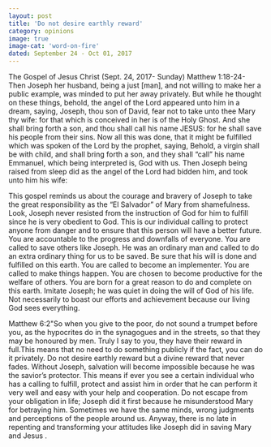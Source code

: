 ```yaml
---
layout: post
title: 'Do not desire earthly reward'
category: opinions
image: true
image-cat: 'word-on-fire'
dated: September 24 - Oct 01, 2017
---
```


The Gospel of Jesus Christ (Sept. 24, 2017- Sunday) Matthew 1:18-24- Then Joseph her husband, being a just [man], and not willing to make her a public example, was minded to put her away privately. But while he thought on these things, behold, the angel of the Lord appeared unto him in a dream, saying, Joseph, thou son of David, fear not to take unto thee Mary thy wife: for that which is conceived in her is of the Holy Ghost. And she shall bring forth a son, and thou shall call his name JESUS: for he shall save his people from their sins. Now all this was done, that it might be fulfilled which was spoken of the Lord by the prophet, saying, Behold, a virgin shall be with child, and shall bring forth a son, and they shall “call” his name Emmanuel, which being interpreted is, God with us. Then Joseph being raised from sleep did as the angel of the Lord had bidden him, and took unto him his wife:

This gospel reminds us about the courage and bravery of Joseph to take the great responsibility as the “El Salvador” of Mary from shamefulness. Look, Joseph never resisted from the instruction of God for him to fulfill since he is very obedient to God. This is our individual calling to protect anyone from danger and to ensure that this person will have a better future. You are accountable to the progress and downfalls of everyone. You are called to save others like Joseph. He was an ordinary man and called to do an extra ordinary thing for us to be saved. Be sure that his will is done and fulfilled on this earth. You are called to become an implementer. You are called to make things happen. You are chosen to become productive for the welfare of others. You are born for a great reason to do and complete on this earth. Imitate Joseph; he was quiet in doing the will of God of his life. Not necessarily to boast our efforts and achievement because our living God sees everything.

 Matthew 6:2"So when you give to the poor, do not sound a trumpet before you, as the hypocrites do in the synagogues and in the streets, so that they may be honoured by men. Truly I say to you, they have their reward in full.This means that no need to do something publicly if the fact, you can do it privately. Do not desire earthly reward but a divine reward that never fades. Without Joseph, salvation will become impossible because he was the savior’s protector. This means if ever you see a certain individual who has a calling to fulfill, protect and assist him in order that he can perform it very well and easy with your help and cooperation. Do not escape from your obligation in life; Joseph did it first because he misunderstood Mary for betraying him. Sometimes we have the same minds, wrong judgments and perceptions of the people around us.  Anyway, there is no late in repenting and transforming your attitudes like Joseph did in saving Mary and Jesus .

